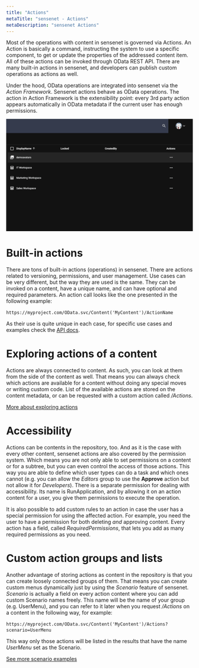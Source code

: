 ```yaml
---
title: "Actions"
metaTitle: "sensenet - Actions"
metaDescription: "sensenet Actions"
---
```


Most of the operations with content in sensenet is governed via Actions. An Action is basically a command, instructing the system to use a specific component, to get or update the properties of the addressed content item. All of these actions can be invoked through OData REST API. There are many built-in actions in sensenet, and developers can publish custom operations as actions as well.

Under the hood, OData operations are integrated into sensenet via the *Action Framework*. Sensenet actions behave as OData operations. The action in Action Framework is the extensibility point: every 3rd party action appears automatically in OData metadata if the current user has enough permissions.

![action menu](../img/actions.gif)

# Built-in actions

There are tons of built-in actions (operations) in sensenet. There are actions related to versioning, permissions, and user management. Use cases can be very different, but the way they are used is the same. They can be invoked on a content, have a unique name, and can have optional and required parameters. An action call looks like the one presented in the following example:

```
https://myproject.com/OData.svc/Content('MyContent')/ActionName
```

As their use is quite unique in each case, for specific use cases and examples check the [API docs](/api-docs/basic-concepts/09-actions).

# Exploring actions of a content

Actions are always connected to content. As such, you can look at them from the side of the content as well. That means you can always check which actions are available for a content without doing any special moves or writing custom code. List of the available actions are stored on the content metadata, or can be requested with a custom action called */Actions*.

[More about exploring actions](/api-docs/basic-concepts/09-actions#exploringactions)

# Accessibility

Actions can be contents in the repository, too. And as it is the case with every other content, sensenet actions are also covered by the permission system. Which means you are not only able to set permissions on a content or for a subtree, but you can even control the access of those actions. This way you are able to define which user types can do a task and which ones cannot (e.g. you can allow the *Editors* group to use the **Approve** action but not allow it for *Developers*). There is a separate permission for dealing with accessibility. Its name is RunApplication, and by allowing it on an action content for a user, you give them permissions to execute the operation.

It is also possible to add custom rules to an action in case the user has a special permission for using the affected action. For example, you need the user to have a permission for both deleting *and* approving content. Every action has a field, called *RequiredPermissions*, that lets you add as many required permissions as you need.

# Custom action groups and lists

Another advantage of storing actions as content in the repository is that you can create loosely connected groups of them. That means you can create custom menus dynamically just by using the *Scenario* feature of sensenet. *Scenario* is actually a field on every action content where you can add custom Scenario names freely. This name will be the name of your group (e.g. UserMenu), and you can refer to it later when you request */Actions* on a content in the following way, for example:

```
https://myproject.com/OData.svc/Content('MyContent')/Actions?scenario=UserMenu
```

This way only those actions will be listed in the results that have the name *UserMenu* set as the Scenario.

[See more scenario examples](/api-docs/basic-concepts/09-actions#scenario)
